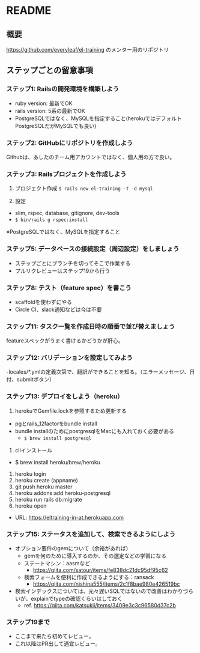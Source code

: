 # README

## 概要
https://github.com/everyleaf/el-training
のメンター用のリポジトリ

## ステップごとの留意事項

### ステップ1: Railsの開発環境を構築しよう
- ruby version: 最新でOK
- rails version: 5系の最新でOK
- PostgreSQLではなく、MySQLを指定すること(herokuではデフォルトPostgreSQLだがMySQLでも良い)

### ステップ2: GitHubにリポジトリを作成しよう
Githubは、あしたのチーム用アカウントではなく、個人用の方で良い。

### ステップ3: Railsプロジェクトを作成しよう
1. プロジェクト作成
```$ rails new el-training -T -d mysql```

2. 設定
- slim, rspec, database, gitignore, dev-tools
- ```$ bin/rails g rspec:install```

※PostgreSQLではなく、MySQLを指定すること

### ステップ5: データベースの接続設定（周辺設定）をしましょう
- ステップごとにブランチを切ってそこで作業する
- プルリクレビューはステップ19から行う

### ステップ8: テスト（feature spec）を書こう
- scaffoldを使わずにやる
- Circle CI、slack通知などは今は不要

### ステップ11: タスク一覧を作成日時の順番で並び替えましょう
featureスペックがうまく書けるかどうかが肝心。

### ステップ12: バリデーションを設定してみよう
-locales/*.ymlの定義次第で、翻訳ができることを知る。（エラーメッセージ、日付、submitボタン）

### ステップ13: デプロイをしよう（heroku）
1. herokuでGemfile.lockを参照するため更新する
  - pgとrails_12factorをbundle install
  - bundle installのためにpostgresqlをMacにも入れておく必要がある
    - ```$ brew install postgresql```
1. cliインストール
  - $ brew install heroku/brew/heroku
1. heroku login
1. heroku create (appname)
1. git push heroku master
1. heroku addons:add heroku-postgresql
1. heroku run rails db:migrate
1. heroku open

- URL: https://eltraining-in-at.herokuapp.com

### ステップ15: ステータスを追加して、検索できるようにしよう
- オプション要件のgemについて（余裕があれば）
  - gemを何のために導入するのか、その選定などの学習になる
  - ステートマシン：aasmなど
    - https://qiita.com/satour/items/fe838dc21dc95df95c62
  - 検索フォームを便利に作成できるようにする：ransack
    - https://qiita.com/nishina555/items/2c1f8bae980e426519bc
- 検索インデックスについては、元々遅いSQLではないので改善はわかりづらいが、explainでtypeの確認くらいはしておく
  - ref. https://qiita.com/katsukii/items/3409e3c3c96580d37c2b

### ステップ19まで
- ここまで来たら初めてレビュー。
- これ以降はPR出して適宜レビュー。



